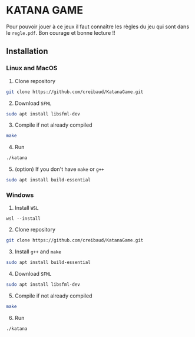 # KATANA GAME
Pour pouvoir jouer à ce jeux il faut connaître les règles du jeu qui sont dans le `regle.pdf`.
Bon courage et bonne lecture !!

## Installation
### Linux and MacOS
1. Clone repository
```bash
git clone https://github.com/creibaud/KatanaGame.git
```
2. Download `SFML`
```bash
sudo apt install libsfml-dev
```
3. Compile if not already compiled
```bash
make
```
4. Run
```bash
./katana
```
5. (option) If you don't have `make` or `g++`
```bash
sudo apt install build-essential
```
### Windows
1. Install `WSL`
```shell
wsl --install
```
2. Clone repository
```bash
git clone https://github.com/creibaud/KatanaGame.git
```
3. Install `g++` and `make`
```bash
sudo apt install build-essential
```
4. Download `SFML`
```bash
sudo apt install libsfml-dev
```
5. Compile if not already compiled
```bash
make
```
6. Run
```bash
./katana
```